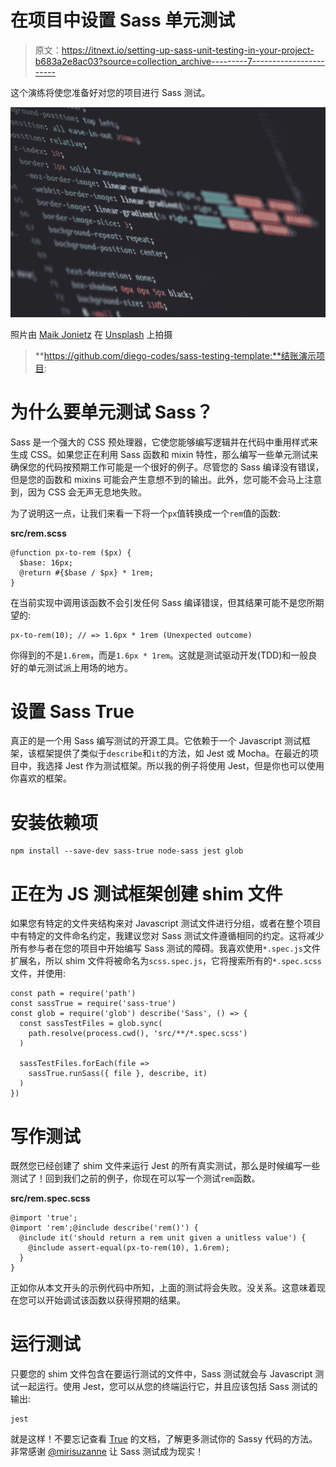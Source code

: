 # 在项目中设置 Sass 单元测试

> 原文：<https://itnext.io/setting-up-sass-unit-testing-in-your-project-b683a2e8ac03?source=collection_archive---------7----------------------->

这个演练将使您准备好对您的项目进行 Sass 测试。

![](img/47d7efaf5fc32cb5544b46da5bb74433.png)

照片由 [Maik Jonietz](https://unsplash.com/@der_maik_?utm_source=medium&utm_medium=referral) 在 [Unsplash](https://unsplash.com?utm_source=medium&utm_medium=referral) 上拍摄

> **https://github.com/diego-codes/sass-testing-template:**结账演示项目:

# 为什么要单元测试 Sass？

Sass 是一个强大的 CSS 预处理器，它使您能够编写逻辑并在代码中重用样式来生成 CSS。如果您正在利用 Sass 函数和 mixin 特性，那么编写一些单元测试来确保您的代码按预期工作可能是一个很好的例子。尽管您的 Sass 编译没有错误，但是您的函数和 mixins 可能会产生意想不到的输出。此外，您可能不会马上注意到，因为 CSS 会无声无息地失败。

为了说明这一点，让我们来看一下将一个`px`值转换成一个`rem`值的函数:

**src/rem.scss**

```
@function px-to-rem ($px) {
  $base: 16px;
  @return #{$base / $px} * 1rem;
}
```

在当前实现中调用该函数不会引发任何 Sass 编译错误，但其结果可能不是您所期望的:

```
px-to-rem(10); // => 1.6px * 1rem (Unexpected outcome)
```

你得到的不是`1.6rem`，而是`1.6px * 1rem`。这就是测试驱动开发(TDD)和一般良好的单元测试派上用场的地方。

# 设置 Sass True

真正的是一个用 Sass 编写测试的开源工具。它依赖于一个 Javascript 测试框架，该框架提供了类似于`describe`和`it`的方法，如 Jest 或 Mocha。在最近的项目中，我选择 Jest 作为测试框架。所以我的例子将使用 Jest，但是你也可以使用你喜欢的框架。

# 安装依赖项

```
npm install --save-dev sass-true node-sass jest glob
```

# 正在为 JS 测试框架创建 shim 文件

如果您有特定的文件夹结构来对 Javascript 测试文件进行分组，或者在整个项目中有特定的文件命名约定，我建议您对 Sass 测试文件遵循相同的约定。这将减少所有参与者在您的项目中开始编写 Sass 测试的障碍。我喜欢使用`*.spec.js`文件扩展名，所以 shim 文件将被命名为`scss.spec.js`，它将搜索所有的`*.spec.scss`文件，并使用:

```
const path = require('path')
const sassTrue = require('sass-true')
const glob = require('glob') describe('Sass', () => {
  const sassTestFiles = glob.sync(
    path.resolve(process.cwd(), 'src/**/*.spec.scss')
  )

  sassTestFiles.forEach(file =>
    sassTrue.runSass({ file }, describe, it)
  )
})
```

# 写作测试

既然您已经创建了 shim 文件来运行 Jest 的所有真实测试，那么是时候编写一些测试了！回到我们之前的例子，你现在可以写一个测试`rem`函数。

**src/rem.spec.scss**

```
@import 'true';
@import 'rem';@include describe('rem()') {
  @include it('should return a rem unit given a unitless value') {
    @include assert-equal(px-to-rem(10), 1.6rem);
  }
}
```

正如你从本文开头的示例代码中所知，上面的测试将会失败。没关系。这意味着现在您可以开始调试该函数以获得预期的结果。

# 运行测试

只要您的 shim 文件包含在要运行测试的文件中，Sass 测试就会与 Javascript 测试一起运行。使用 Jest，您可以从您的终端运行它，并且应该包括 Sass 测试的输出:

```
jest
```

就是这样！不要忘记查看 [True](https://github.com/oddbird/true#usage) 的文档，了解更多测试你的 Sassy 代码的方法。非常感谢 [@mirisuzanne](https://twitter.com/mirisuzanne) 让 Sass 测试成为现实！